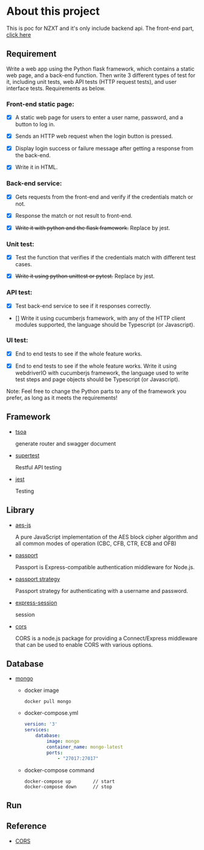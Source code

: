 # About this project

This is poc for NZXT and it's only include backend api.
The front-end part, [click here](https://github.com/pollychang0609/nzxt-ui)

## Requirement

Write a web app using the Python flask framework, which contains a static web page, and a back-end function. Then write 3 different types of test for it, including unit tests, web API tests (HTTP request tests), and user interface tests. Requirements as below.

### Front-end static page:

* [X] A static web page for users to enter a user name, password, and a button to log in.

* [X] Sends an HTTP web request when the login button is pressed.

* [X] Display login success or failure message after getting a response from the back-end.

* [X] Write it in HTML.

### Back-end service:

* [X] Gets requests from the front-end and verify if the credentials match or not.

* [X] Response the match or not result to front-end.

* [X] ~~Write it with python and the flask framework.~~ Replace by jest.

### Unit test:

* [X] Test the function that verifies if the credentials match with different test cases.

* [X] ~~Write it using python unittest or pytest.~~ Replace by jest.

### API test:

* [X] Test back-end service to see if it responses correctly.

* [] Write it using cucumberjs framework, with any of the HTTP client modules supported, the language should be Typescript (or Javascript).

### UI test:

* [X] End to end tests to see if the whole feature works.

* [X] End to end tests to see if the whole feature works.
Write it using webdriverIO with cucumberjs framework, the language used to write test steps and page objects should be Typescript (or Javascript).


Note: Feel free to change the Python parts to any of the framework you prefer, as long as it meets the requirements!


## Framework 
- [tsoa](https://github.com/lukeautry/tsoa)
  
  generate router and swagger document


- [supertest](https://www.npmjs.com/package/supertest)

    Restful API testing

- [jest](https://jestjs.io/)

    Testing

## Library

* [aes-js](https://www.npmjs.com/package/aes-js)

    A pure JavaScript implementation of the AES block cipher algorithm and all common modes of operation (CBC, CFB, CTR, ECB and OFB)

* [passport](https://www.npmjs.com/package/passport)

    Passport is Express-compatible authentication middleware for Node.js.

* [passport strategy](https://www.npmjs.com/package//passport-local)

    Passport strategy for authenticating with a username and password.

* [express-session](https://github.com/expressjs/session)
    
    session

* [cors](https://www.npmjs.com/package/cors)

    CORS is a node.js package for providing a Connect/Express middleware that can be used to enable CORS with various options.

## Database

* [mongo](https://hub.docker.com/_/mongo)

     - docker image

        ```shell
        docker pull mongo
        ```

    - docker-compose.yml 
        ```yml
        version: '3'
        services:
            database:
                image: mongo
                container_name: mongo-latest 
                ports:
                    - "27017:27017"

        ```
     - docker-compose command
        ```shell
        docker-compose up        // start 
        docker-compose down      // stop
        ```
## Run



## Reference

- [CORS](https://developer.mozilla.org/zh-CN/docs/Web/HTTP/CORS)